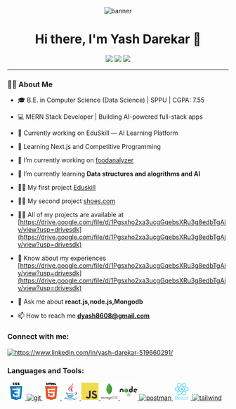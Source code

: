 <!-- Banner -->
<p align="center">
  <img src="![Header](github-header-image (2).png)" alt="banner" />
</p>

<h1 align="center">Hi there, I'm Yash Darekar 👋</h1>

<p align="center">
  <a href="https://www.linkedin.com/in/yash-darekar-519660291/"><img src="https://img.shields.io/badge/LinkedIn-0077B5?style=for-the-badge&logo=linkedin" /></a>
  <a href="https://drive.google.com/file/d/1Pgsxho2xa3ucgGqebsXRu3g8edbTgAjy/view?usp=drivesdk"><img src="https://img.shields.io/badge/Portfolio-24292e?style=for-the-badge&logo=github" /></a>
  <a href="mailto:dyash8608@gmail.com"><img src="https://img.shields.io/badge/Email-D14836?style=for-the-badge&logo=gmail" /></a>
</p>

---

### 🧑‍💻 About Me

- 🎓 B.E. in Computer Science (Data Science) | SPPU | CGPA: 7.55  
- 💻 MERN Stack Developer | Building AI-powered full-stack apps  
- 🚀 Currently working on EduSkill — AI Learning Platform  
- 🧠 Learning Next.js and Competitive Programming


- 🔭 I’m currently working on [foodanalyzer](https://github.com/yashdarekar17/foodanaylzer)

- 🌱 I’m currently learning **Data structures and alogrithms and AI**

- 👨‍💻 My first project [Eduskill](https://github.com/yashdarekar17/Eduskill)

- 👨‍💻 My second project [shoes.com](https://github.com/yashdarekar17/shoes.com)

- 👨‍💻 All of my projects are available at [https://drive.google.com/file/d/1Pgsxho2xa3ucgGqebsXRu3g8edbTgAjy/view?usp=drivesdk](https://drive.google.com/file/d/1Pgsxho2xa3ucgGqebsXRu3g8edbTgAjy/view?usp=drivesdk)

- 📄 Know about my experiences [https://drive.google.com/file/d/1Pgsxho2xa3ucgGqebsXRu3g8edbTgAjy/view?usp=drivesdk](https://drive.google.com/file/d/1Pgsxho2xa3ucgGqebsXRu3g8edbTgAjy/view?usp=drivesdk)

- 💬 Ask me about **react.js,node.js,Mongodb**

- 📫 How to reach me **dyash8608@gmail.com**

<h3 align="left">Connect with me:</h3>
<p align="left">
<a href="https://linkedin.com/in/https://www.linkedin.com/in/yash-darekar-519660291/" target="blank"><img align="center" src="https://raw.githubusercontent.com/rahuldkjain/github-profile-readme-generator/master/src/images/icons/Social/linked-in-alt.svg" alt="https://www.linkedin.com/in/yash-darekar-519660291/" height="30" width="40" /></a>
</p>

<h3 align="left">Languages and Tools:</h3>
<p align="left"> <a href="https://www.w3schools.com/css/" target="_blank" rel="noreferrer"> <img src="https://raw.githubusercontent.com/devicons/devicon/master/icons/css3/css3-original-wordmark.svg" alt="css3" width="40" height="40"/> </a> <a href="https://git-scm.com/" target="_blank" rel="noreferrer"> <img src="https://www.vectorlogo.zone/logos/git-scm/git-scm-icon.svg" alt="git" width="40" height="40"/> </a> <a href="https://www.w3.org/html/" target="_blank" rel="noreferrer"> <img src="https://raw.githubusercontent.com/devicons/devicon/master/icons/html5/html5-original-wordmark.svg" alt="html5" width="40" height="40"/> </a> <a href="https://www.java.com" target="_blank" rel="noreferrer"> <img src="https://raw.githubusercontent.com/devicons/devicon/master/icons/java/java-original.svg" alt="java" width="40" height="40"/> </a> <a href="https://developer.mozilla.org/en-US/docs/Web/JavaScript" target="_blank" rel="noreferrer"> <img src="https://raw.githubusercontent.com/devicons/devicon/master/icons/javascript/javascript-original.svg" alt="javascript" width="40" height="40"/> </a> <a href="https://www.mongodb.com/" target="_blank" rel="noreferrer"> <img src="https://raw.githubusercontent.com/devicons/devicon/master/icons/mongodb/mongodb-original-wordmark.svg" alt="mongodb" width="40" height="40"/> </a> <a href="https://nodejs.org" target="_blank" rel="noreferrer"> <img src="https://raw.githubusercontent.com/devicons/devicon/master/icons/nodejs/nodejs-original-wordmark.svg" alt="nodejs" width="40" height="40"/> </a> <a href="https://postman.com" target="_blank" rel="noreferrer"> <img src="https://www.vectorlogo.zone/logos/getpostman/getpostman-icon.svg" alt="postman" width="40" height="40"/> </a> <a href="https://reactjs.org/" target="_blank" rel="noreferrer"> <img src="https://raw.githubusercontent.com/devicons/devicon/master/icons/react/react-original-wordmark.svg" alt="react" width="40" height="40"/> </a> <a href="https://tailwindcss.com/" target="_blank" rel="noreferrer"> <img src="https://www.vectorlogo.zone/logos/tailwindcss/tailwindcss-icon.svg" alt="tailwind" width="40" height="40"/> </a> </p>

